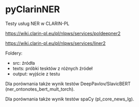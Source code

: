 # pyClarinNER
Testy usług NER w CLARIN-PL

https://wiki.clarin-pl.eu/pl/nlpws/services/poldeepner2

https://wiki.clarin-pl.eu/pl/nlpws/services/liner2

Foldery:
  - src: źródła
  - texts: próbki tesktów z różnych źródeł
  - output: wyjście z testu

Dla porównania także wynik testów DeepPavlov/SlavicBERT (ner_ontonotes_bert_mult_torch).

Dla porównania także wynik testów spaCy (pl_core_news_lg).
